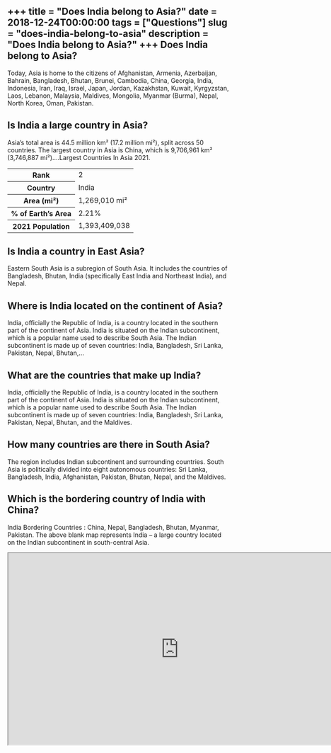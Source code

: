 +++
title = "Does India belong to Asia?"
date = 2018-12-24T00:00:00
tags = ["Questions"]
slug = "does-india-belong-to-asia"
description = "Does India belong to Asia?"
+++
Does India belong to Asia?
--------------------------

Today, Asia is home to the citizens of Afghanistan, Armenia, Azerbaijan, Bahrain, Bangladesh, Bhutan, Brunei, Cambodia, China, Georgia, India, Indonesia, Iran, Iraq, Israel, Japan, Jordan, Kazakhstan, Kuwait, Kyrgyzstan, Laos, Lebanon, Malaysia, Maldives, Mongolia, Myanmar (Burma), Nepal, North Korea, Oman, Pakistan.

Is India a large country in Asia?
---------------------------------

Asia’s total area is 44.5 million km² (17.2 million mi²), split across 50 countries. The largest country in Asia is China, which is 9,706,961 km² (3,746,887 mi²)….Largest Countries In Asia 2021.

<table><tr><th>Rank</th><td>2</td></tr><tr><th>Country</th><td>India</td></tr><tr><th>Area (mi²)</th><td>1,269,010 mi²</td></tr><tr><th>% of Earth’s Area</th><td>2.21%</td></tr><tr><th>2021 Population</th><td>1,393,409,038</td></tr></table>

Is India a country in East Asia?
--------------------------------

Eastern South Asia is a subregion of South Asia. It includes the countries of Bangladesh, Bhutan, India (specifically East India and Northeast India), and Nepal.

Where is India located on the continent of Asia?
------------------------------------------------

India, officially the Republic of India, is a country located in the southern part of the continent of Asia. India is situated on the Indian subcontinent, which is a popular name used to describe South Asia. The Indian subcontinent is made up of seven countries: India, Bangladesh, Sri Lanka, Pakistan, Nepal, Bhutan,…

What are the countries that make up India?
------------------------------------------

India, officially the Republic of India, is a country located in the southern part of the continent of Asia. India is situated on the Indian subcontinent, which is a popular name used to describe South Asia. The Indian subcontinent is made up of seven countries: India, Bangladesh, Sri Lanka, Pakistan, Nepal, Bhutan, and the Maldives.

How many countries are there in South Asia?
-------------------------------------------

The region includes Indian subcontinent and surrounding countries. South Asia is politically divided into eight autonomous countries: Sri Lanka, Bangladesh, India, Afghanistan, Pakistan, Bhutan, Nepal, and the Maldives.

Which is the bordering country of India with China?
---------------------------------------------------

India Bordering Countries : China, Nepal, Bangladesh, Bhutan, Myanmar, Pakistan. The above blank map represents India – a large country located on the Indian subcontinent in south-central Asia.

<iframe allow="accelerometer; autoplay; clipboard-write; encrypted-media; gyroscope; picture-in-picture" allowfullscreen="" class="__youtube_prefs__  epyt-is-override  no-lazyload" data-no-lazy="1" data-origheight="433" data-origwidth="770" data-skipgform_ajax_framebjll="" height="433" id="_ytid_72892" loading="lazy" src="https://www.youtube.com/embed/vECX4KQa5Fg?enablejsapi=1&autoplay=0&cc_load_policy=0&cc_lang_pref=&iv_load_policy=1&loop=0&modestbranding=0&rel=1&fs=1&playsinline=0&autohide=2&theme=dark&color=red&controls=1&" title="YouTube player" width="770"></iframe>